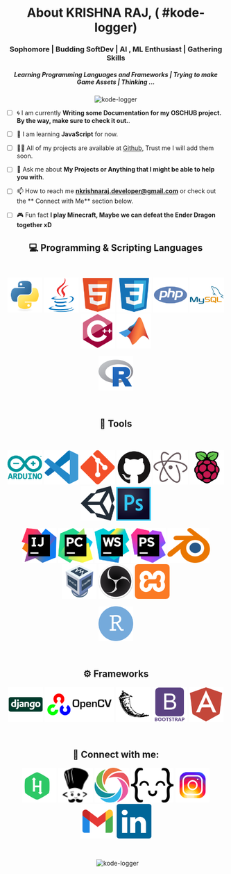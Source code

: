 <h1 align="center">About  KRISHNA RAJ, ( #kode-logger)</h1>
<h3 align="center">Sophomore | Budding SoftDev | AI , ML Enthusiast | Gathering Skills </h3>
<h5 align="center"> Learning Programming Languages and Frameworks | Trying to make Game Assets | Thinking ...</h5>

<p align="center"> <img src="https://komarev.com/ghpvc/?username=kode-logger&label=Profile%20views&color=0eb413&style=flat" alt="kode-logger" /> </p>

- [ ] 🌀 I am currently **Writing some Documentation for my OSCHUB project. By the way, make sure to check it out.**.

- [ ] 🌱 I am learning **JavaScript** for now.

- [ ] 👨‍💻 All of my projects are available at [Github](https://github.com/kode-logger), Trust me I will add them soon.

- [ ] 💬 Ask me about **My Projects or Anything that I might be able to help you with**.

- [ ] 📫 How to reach me **nkrishnaraj.developer@gmail.com** or check out the ** Connect with Me** section below.

- [ ] 🎮 Fun fact **I play Minecraft, Maybe we can defeat the Ender Dragon together xD**

<h2 align="center">💻 Programming & Scripting Languages </h2><br>
<p align="center">
  <a href="https://www.python.org/" target="_blank"><img src="https://raw.githubusercontent.com/kode-logger/resource-data-storage/main/kode-logger/python.svg?token=ANGAKYJA4I7Z4BAWFNKSVL3A33DJA" alt="Python" width="80" height="80" title="Python"></a>
  <a href="https://www.java.com/en/" target="_blank"><img src="https://raw.githubusercontent.com/kode-logger/resource-data-storage/main/kode-logger/java.svg?token=ANGAKYLT7YCXK2JVEOYNJNLA33EII" alt="Java" width="80" height="80" title="Java"></a>
  <a href="https://developer.mozilla.org/en-US/docs/Web/HTML" target="_blank"><img src="https://raw.githubusercontent.com/kode-logger/resource-data-storage/main/kode-logger/html5.svg?token=ANGAKYMGHCUVIBDCQHNY4HTA33EJU" alt="HTML" width="80" height="80" title="HTML"></a>
  <a href="https://developer.mozilla.org/en-US/docs/Web/CSS" target="_blank"><img src="https://raw.githubusercontent.com/kode-logger/resource-data-storage/main/kode-logger/css3.svg?token=ANGAKYJCCWFRKDQINATSTU3A33ELC" alt="CSS" width="80" height="80" title="CSS"></a>
  <a href="https://www.php.net/" target="_blank"><img src="https://raw.githubusercontent.com/kode-logger/resource-data-storage/main/kode-logger/php.svg?token=ANGAKYNYAOV7QTFPIJIJWKDA33EMQ" alt="PHP" width="80" height="80" title="PHP"></a>
  <a href="https://www.mysql.com/" target="_blank"><img src="https://raw.githubusercontent.com/kode-logger/resource-data-storage/main/kode-logger/mysql.svg?token=ANGAKYNHTHBB5XZJ76NJSWTA33ENS" alt="MySQL" width="80" height="80" title="MySQL"></a>
  <a href="https://isocpp.org/" target="_blank"><img src="https://raw.githubusercontent.com/kode-logger/resource-data-storage/main/kode-logger/c%2B%2B.svg?token=ANGAKYL6HFJA74G6BCJV67TA33EOO" alt="C++" width="80" height="80" title="C++"></a>
  <a href="https://www.mathworks.com/" target="_blank"><img src="https://raw.githubusercontent.com/kode-logger/resource-data-storage/main/kode-logger/matlab.svg?token=ANGAKYI36C52QVVQZS5XTTTA33KZQ" alt="Matlab" width="80" height="80" title="Matlab"></a>
</p>
<p align="center">
  <a href="https://www.r-project.org/" target="_blank"><img src="https://raw.githubusercontent.com/kode-logger/resource-data-storage/main/kode-logger/r.svg?token=ANGAKYJ2A5552QPAL7BPCZLA33LY2" alt="R Language" width="80" height="80" title="R Language"></a>
</p>
<br>

<h2 align="center">🧰 Tools </h2><br>
<p align="center">
  <a href="https://www.arduino.cc/" target="_blank"><img src="https://raw.githubusercontent.com/kode-logger/resource-data-storage/main/kode-logger/arduino.svg?token=ANGAKYOEFAPKBIP37BK4MZLA33L7Y" alt="Arduino" width="80" height="80" title="Arduino"></a>
  <a href="https://code.visualstudio.com/" target="_blank"><img src="https://raw.githubusercontent.com/kode-logger/resource-data-storage/main/kode-logger/vscode.svg?token=ANGAKYN53LSZHWS5Q2F7JVLA33MEW" alt="Visual Studio Code" widht="80" height="80" title="Visual Studio Code"></a>
  <a href="https://git-scm.com/" target="_blank"><img src="https://raw.githubusercontent.com/kode-logger/resource-data-storage/main/kode-logger/git.svg?token=ANGAKYN2ISYYWF6TQYRRQ43A33MGM" alt="Git" widht="80" height="80" title="Git"></a>
  <a href="https://github.com/" target="_blank"><img src="https://raw.githubusercontent.com/kode-logger/resource-data-storage/main/kode-logger/github.svg?token=ANGAKYOUBVZDOXE4I5WT2UTA33MIY" alt="Github" widht="80" height="80" title="GitHub"></a>
  <a href="https://atom.io/" target="_blank"><img src="https://raw.githubusercontent.com/kode-logger/resource-data-storage/main/kode-logger/atom.svg?token=ANGAKYIBOO7PYZNU76BP6LTA33MN2" alt="Atom Editor" widht="80" height="80" title="Atom Editor"></a>
  <a href="https://www.raspberrypi.org/" target="_blank"><img src="https://raw.githubusercontent.com/kode-logger/resource-data-storage/main/kode-logger/raspberrypi.svg?token=ANGAKYPC7WVXRWY4SZCGIADA33MPU" alt="Raspberry Pi" widht="80" height="80" title="Raspberry Pi"></a>
  <a href="https://unity.com/" target="_blank"><img src="https://raw.githubusercontent.com/kode-logger/resource-data-storage/main/kode-logger/unity.svg?token=ANGAKYM6X4SSUT34CAIUYPTA33MVI" alt="Unity Game Engine" widht="80" height="80" title="Unity Game Engine"></a>
  <a href="https://www.adobe.com/in/products/photoshop.html?sdid=SGDJMMG3&mv=search&ef_id=EAIaIQobChMI4PPkw9-w8QIVwjUrCh2LUwpdEAAYASAAEgIrOPD_BwE:G:s&s_kwcid=AL!3085!3!444587836523!b!!g!!%2Bphoto%20%2Bshop!221441468!17534748188&gclid=EAIaIQobChMI4PPkw9-w8QIVwjUrCh2LUwpdEAAYASAAEgIrOPD_BwE" target="_blank"><img src="https://raw.githubusercontent.com/kode-logger/resource-data-storage/main/kode-logger/photoshop.svg?token=ANGAKYP62TRWUMZSBZKZBDLA33MYG" alt="Photoshop" widht="80" height="80" title="Photoshop"></a>
</p>
<p align="center">
  <a href="https://www.jetbrains.com/idea/" target="_blank"><img src="https://raw.githubusercontent.com/kode-logger/resource-data-storage/main/kode-logger/intellij.svg?token=ANGAKYPLN3KLV6CEZDTHFPTA33NFG" alt="Intellij" width="80" height="80" title="Intellij Jetbrains"></a>
  <a href="https://www.jetbrains.com/pycharm/" target="_blank"><img src="https://raw.githubusercontent.com/kode-logger/resource-data-storage/main/kode-logger/pycharm.svg?token=ANGAKYOK7ADZ2M63OBHQMKDA33NHY" alt="PyCharm" widht="80" height="80" title="PyChram Jetbrains"></a>
  <a href="https://www.jetbrains.com/webstorm/" target="_blank"><img src="https://raw.githubusercontent.com/kode-logger/resource-data-storage/main/kode-logger/webstorm.svg?token=ANGAKYIBYHC5242QELSYI5LA33NJI" alt="WebStrom" widht="80" height="80" title="WebStorm Jetbrains"></a>
  <a href="https://www.jetbrains.com/phpstorm/" target="_blank"><img src="https://raw.githubusercontent.com/kode-logger/resource-data-storage/main/kode-logger/phpstorm.svg?token=ANGAKYKE5JQEVSEABPBUZQTA33NMO" alt="PhpStorm" widht="80" height="80" title="PhpStorm Jetbrains"></a>
  <a href="https://www.blender.org/" target="_blank"><img src="https://raw.githubusercontent.com/kode-logger/resource-data-storage/main/kode-logger/blender.svg?token=ANGAKYNOBV7QGW44WL4GZBTA33NN2" alt="Blender" widht="80" height="80" title="Blender"></a>
  <a href="https://www.virtualbox.org/" target="_blank"><img src="https://raw.githubusercontent.com/kode-logger/resource-data-storage/main/kode-logger/virtualbox.svg?token=ANGAKYKIXDB3KBXZPANAUTTA33NUW" alt="VirtualBox" widht="80" height="80" title="Virtual Box"></a>
  <a href="https://obsproject.com/" target="_blank"><img src="https://raw.githubusercontent.com/kode-logger/resource-data-storage/main/kode-logger/obs_studio.svg?token=ANGAKYIA2BH4VFYE6KIMSB3A33NXG" alt="OBS Studio" widht="80" height="80" title="OBS Studio"></a>
  <a href="https://www.apachefriends.org/index.html" target="_blank"><img src="https://raw.githubusercontent.com/kode-logger/resource-data-storage/main/kode-logger/xampp.svg?token=ANGAKYNHQ4QOP322WGKIFFTA33NZU" alt="XAMPP" widht="80" height="80" title="XAMPP"></a>
</p>
<p align="center">
  <a href="https://www.rstudio.com/" target="_blank"><img src="https://raw.githubusercontent.com/kode-logger/resource-data-storage/main/kode-logger/rstudio.svg?token=ANGAKYIWV57P6XS4CMYRLW3A33N7S" alt="R Studio" widht="80" height="80" title="R Studio IDE"></a>
</p>
<br>

<h2 align="center">⚙️ Frameworks</h2>
<p align="center">
  <a href="https://www.djangoproject.com/" target="_blank"><img src="https://raw.githubusercontent.com/kode-logger/resource-data-storage/main/kode-logger/django.svg?token=ANGAKYNAT73AGAUDOO34W6DA33OEU" alt="Django" widht="80" height="80" title="Django"></a>
  <a href="https://opencv.org/" target="_blank"><img src="https://raw.githubusercontent.com/kode-logger/resource-data-storage/main/kode-logger/opencv.svg?token=ANGAKYIXFOMBZSSZSTEAXNTA33OHA" alt="OpenCV" widht="80" height="80" title="OpenCV"></a>
  <a href="https://flask.palletsprojects.com/en/2.0.x/" target="_blank"><img src="https://raw.githubusercontent.com/kode-logger/resource-data-storage/main/kode-logger/flask.svg?token=ANGAKYO4OW3XI6XNME5JVVLA33OJG" alt="Flask" widht="80" height="80" title="Flask"></a>
  <a href="https://getbootstrap.com/" target="_blank"><img src="https://raw.githubusercontent.com/kode-logger/resource-data-storage/main/kode-logger/bootstrap.svg?token=ANGAKYO3UDSREHO54DMA6XLA33OLE" alt="Bootstrap" widht="80" height="80" title="Bootstrap"></a>
  <a href="https://angular.io/" target="_blank"><img src="https://raw.githubusercontent.com/kode-logger/resource-data-storage/main/kode-logger/angularjs.svg?token=ANGAKYNMK4PZTXLDOCPJSKDA33ONQ" alt="AngularJS" widht="80" height="80" title="AngularJS"></a>
</p>
<br>

<h2 align="center">🔗 Connect with me:</h2>
<p align="center">
    <a href="https://www.hackerrank.com/kodelogger" target="_blank"><img src="https://raw.githubusercontent.com/kode-logger/resource-data-storage/main/kode-logger/hackerrank.svg?token=ANGAKYNAKO342Q2NOAL34SLA33OUA" alt="Hackerrank" widht="80" height="80" title="Hackerranks"></a>
    <a href="https://www.codechef.com/users/n_krishna_raj" target="_blank"><img src="https://raw.githubusercontent.com/kode-logger/resource-data-storage/main/kode-logger/codechef.svg?token=ANGAKYKH26GKX6SZKF5KAL3A33OSQ" alt="CodeChef" widht="80" height="80" title="Codechef"></a>
    <a href="https://www.sololearn.com/profile/5524697" target="_blank"><img src="https://raw.githubusercontent.com/kode-logger/resource-data-storage/main/kode-logger/sololearn.svg?token=ANGAKYOALD53YZQYGBVL2QDA33O54" alt="SoloLearn" widht="80" height="80" title="Sololearn"></a>
    <a href="https://exercism.io/" target="_blank"><img src="https://raw.githubusercontent.com/kode-logger/resource-data-storage/main/kode-logger/exercism.svg?token=ANGAKYPP467KIV6RJZQLVCDA33O7S" alt="Exercism" widht="80" height="80" title="Exercism"></a>
    <a href="https://www.instagram.com/kodereaper/" target="_blank"><img src="https://raw.githubusercontent.com/kode-logger/resource-data-storage/main/kode-logger/instagram.svg?token=ANGAKYIIVTUPIGS47R77J43A4GGP2" alt="Instagram" width="80" height="80" title="Instagram"></a>
    <a href=mailto: nkrishnaraj.developer@gmail.com" target="_blank"><img src="https://raw.githubusercontent.com/kode-logger/resource-data-storage/main/kode-logger/gmail.svg?token=ANGAKYN3GWFN52WAKH3QD23A4GHR4" alt="Gmail" width="80" height="80" title="Gmail"></a>
    <a href="https://www.linkedin.com/in/n-krishna-raj-746688127/" target="_blank"><img src="https://raw.githubusercontent.com/kode-logger/resource-data-storage/main/kode-logger/linkedin.svg?token=ANGAKYO5VEDMIZXJO3S67O3A4GIFY" alt="LinkedIn" width="80" height="80" title="LinkedIn"></a>
</p>
<br>

<p align="center">
        &nbsp;
        <img src="https://github-readme-stats.vercel.app/api?username=kode-logger&show_icons=true&theme=dark&title_color=ffffff&text_color=ffffff&locale=en"
            alt="kode-logger" />
    </p>
